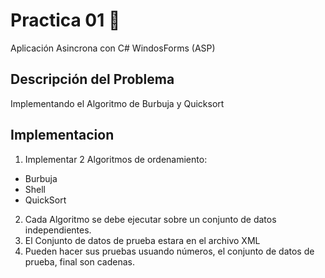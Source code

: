 # Practica 01 🧾
Aplicación Asincrona con C# WindosForms (ASP)

## Descripción del Problema  
Implementando el Algoritmo de Burbuja y Quicksort

## Implementacion 
1. Implementar 2 Algoritmos de ordenamiento: 
- Burbuja
- Shell 
- QuickSort

2. Cada Algoritmo se debe ejecutar sobre un conjunto de datos independientes.
3. El Conjunto de datos de prueba estara en el archivo XML
4. Pueden hacer sus pruebas usuando números, el conjunto de datos de prueba, final son cadenas. 

